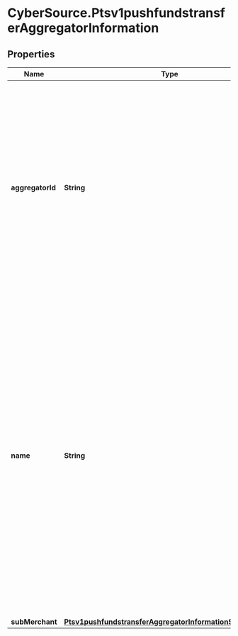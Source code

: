 # CyberSource.Ptsv1pushfundstransferAggregatorInformation

## Properties
Name | Type | Description | Notes
------------ | ------------- | ------------- | -------------
**aggregatorId** | **String** | Value that identifies you as a payment aggregator. Get this value from the processor.  FDC Compass This value must consist of uppercase letters.  Visa Platform Connect The value for this field corresponds to the following data in the TC 33 capture file: - &#x60;Record&#x60;: CP01 TCR6 - &#x60;Position&#x60;: 95-105 - &#x60;Field&#x60;: Market Identifier / Payment Facilitator ID  | [optional] 
**name** | **String** | Your payment aggregator business name.  Visa Platform COnnect With American Express, the maximum length of the aggregator name depends on the length of the sub-merchant name. The combined length for both values must not exceed 36 characters. The value for this field does not map to the TC 33 capture file5.  FDC Compass This value must consist of uppercase characters.  For processor-specific information, see the aggregator_name field in Credit Card Services Using the SCMP API.  | [optional] 
**subMerchant** | [**Ptsv1pushfundstransferAggregatorInformationSubMerchant**](Ptsv1pushfundstransferAggregatorInformationSubMerchant.md) |  | [optional] 


